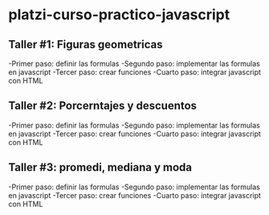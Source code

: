 # platzi-curso-practico-javascript

## Taller #1: Figuras geometricas

-Primer paso: definir las formulas
-Segundo paso: implementar las formulas en javascript
-Tercer paso: crear funciones
-Cuarto paso: integrar javascript con HTML

## Taller #2: Porcerntajes y descuentos

-Primer paso: definir las formulas
-Segundo paso: implementar las formulas en javascript
-Tercer paso: crear funciones
-Cuarto paso: integrar javascript con HTML

## Taller #3: promedi, mediana y moda

-Primer paso: definir las formulas
-Segundo paso: implementar las formulas en javascript
-Tercer paso: crear funciones
-Cuarto paso: integrar javascript con HTML

